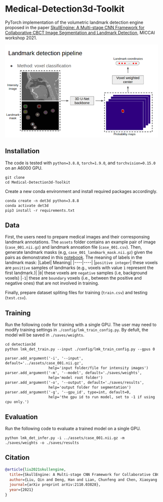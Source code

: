# Medical-Detection3d-Toolkit
PyTorch implementation of the volumetric landmark detection engine proposed in the paper [SkullEngine: A Multi-stage CNN Framework for Collaborative CBCT Image Segmentation and Landmark Detection](https://arxiv.org/abs/2110.03828), MICCAI workshop 2021.

<p align="center">
  <img src="./assets/framework.png" alt="drawing", width="700"/>
</p>

## Installation
The code is tested with ``python=3.8.8``, ``torch=1.9.0``, and ``torchvision=0.15.0`` on an A6000 GPU.
```
git clone 
cd Medical-Detection3d-Toolkit
```
Create a new conda environment and install required packages accordingly.
```
conda create -n det3d python=3.8.8
conda activate det3d
pip3 install -r requirements.txt
```

## Data
First, the users need to prepare medical images and their corresponsing landmark annotations. The ``assets`` folder contains an example pair of image (``case_001.nii.gz``) and landmark annoation file (``case_001.csv``). Then, generate landmark masks (e.g, ``case_001_landmark_mask.nii.gz``) given the pairs as demonstrated in this [notebook](./detection3d/scripts/gen_lamdmark_mask.ipynb). The meaning of labels in the landmark mask:
|Label| Meaning|
|----|----|
|``positive integer``| these voxels are ``positive`` samples of landmarks (e.g., voxels with value ``1`` represent the first landmark.)|
|``0``| these voxels are ``negative`` samples (i.e, background voxels)
|``-1``| these are ``boundary`` voxels (i.e., between the positive and negative ones) that are not involved in training. 

Finally, prepare dataset spliting files for training (``train.csv``) and testing (``test.csv``).

## Training
Run the following code for training with a single GPU.
The user may need to modify training settings in ``./config/lmk_train_config.py``. By defult, the model will be saved in ``./saves/weights``.
```
cd detection3d
python lmk_det_train.py --input ./config/lmk_train_config.py --gpus 0
```

    parser.add_argument('-i', '--input', default='../assets/case_001.nii.gz',
                        help='input folder/file for intensity images')
    parser.add_argument('-m', '--model', default='./saves/weights',
                        help='model root folder')
    parser.add_argument('-o', '--output', default='./saves/results',
                        help='output folder for segmentation')
    parser.add_argument('-g', '--gpu_id', type=int, default=0,
                        help='the gpu id to run model, set to -1 if using cpu only.')


## Evaluation
Run the following code to evaluate a trained model on a single GPU.
```
python lmk_det_infer.py -i ../assets/case_001.nii.gz -m ./saves/weights -o ./saves/results
``` 

## Citation
```bibtex
@article{liu2021skullengine,
  title={SkullEngine: A Multi-stage CNN Framework for Collaborative CBCT Image Segmentation and Landmark Detection},
  author={Liu, Qin and Deng, Han and Lian, Chunfeng and Chen, Xiaoyang and Xiao, Deqiang and Ma, Lei and Chen, Xu and Kuang, Tianshu and Gateno, Jaime and Yap, Pew-Thian and others},
  journal={arXiv preprint arXiv:2110.03828},
  year={2021}
}
```